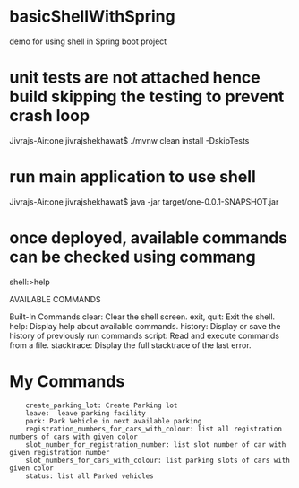 # basicShellWithSpring
demo for using shell in Spring boot project

# unit tests are not attached hence build skipping the testing to prevent crash loop
Jivrajs-Air:one jivrajshekhawat$ ./mvnw clean install -DskipTests    

# run main application to use shell
Jivrajs-Air:one jivrajshekhawat$ java -jar target/one-0.0.1-SNAPSHOT.jar

# once deployed, available commands can be checked using commang 
shell:>help 

AVAILABLE COMMANDS

Built-In Commands
        clear: Clear the shell screen.
        exit, quit: Exit the shell.
        help: Display help about available commands.
        history: Display or save the history of previously run commands
        script: Read and execute commands from a file.
        stacktrace: Display the full stacktrace of the last error.

# My Commands
        create_parking_lot: Create Parking lot
        leave:  leave parking facility
        park: Park Vehicle in next available parking
        registration_numbers_for_cars_with_colour: list all registration numbers of cars with given color
        slot_number_for_registration_number: list slot number of car with given registration number
        slot_numbers_for_cars_with_colour: list parking slots of cars with given color
        status: list all Parked vehicles
        
        

